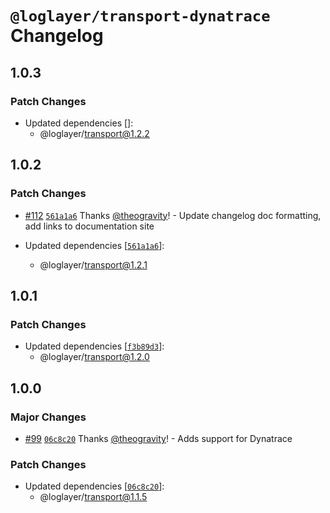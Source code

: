 # `@loglayer/transport-dynatrace` Changelog

## 1.0.3

### Patch Changes

- Updated dependencies []:
  - @loglayer/transport@1.2.2

## 1.0.2

### Patch Changes

- [#112](https://github.com/loglayer/loglayer/pull/112) [`561a1a6`](https://github.com/loglayer/loglayer/commit/561a1a64e0f386100bcf4a01fb6375df6e6e72d5) Thanks [@theogravity](https://github.com/theogravity)! - Update changelog doc formatting, add links to documentation site

- Updated dependencies [[`561a1a6`](https://github.com/loglayer/loglayer/commit/561a1a64e0f386100bcf4a01fb6375df6e6e72d5)]:
  - @loglayer/transport@1.2.1

## 1.0.1

### Patch Changes

- Updated dependencies [[`f3b89d3`](https://github.com/loglayer/loglayer/commit/f3b89d3c77da9fe4a4f981aca334145b735d9466)]:
  - @loglayer/transport@1.2.0

## 1.0.0

### Major Changes

- [#99](https://github.com/loglayer/loglayer/pull/99) [`06c8c20`](https://github.com/loglayer/loglayer/commit/06c8c207a569d6e7e6b66cc96abed8a7365bcfac) Thanks [@theogravity](https://github.com/theogravity)! - Adds support for Dynatrace

### Patch Changes

- Updated dependencies [[`06c8c20`](https://github.com/loglayer/loglayer/commit/06c8c207a569d6e7e6b66cc96abed8a7365bcfac)]:
  - @loglayer/transport@1.1.5
